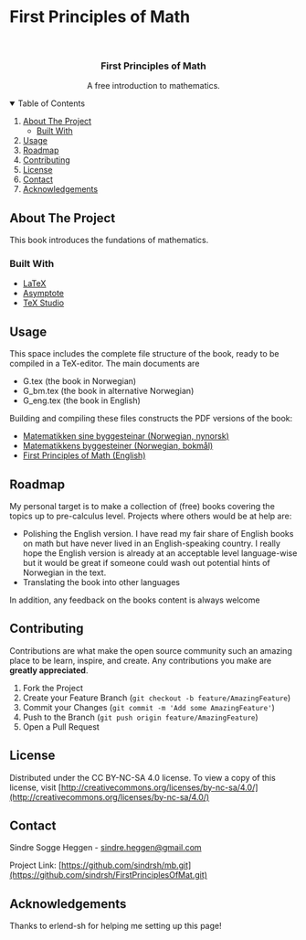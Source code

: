 # First Principles of Math

<!--
*** Thanks for checking out the Best-README-Template. If you have a suggestion
*** that would make this better, please fork the repo and create a pull request
*** or simply open an issue with the tag "enhancement".
*** Thanks again! Now go create something AMAZING! :D
-->

<!-- PROJECT SHIELDS -->
<!--
*** I'm using markdown "reference style" links for readability.
*** Reference links are enclosed in brackets [ ] instead of parentheses ( ).
*** See the bottom of this document for the declaration of the reference variables
*** for contributors-url, forks-url, etc. This is an optional, concise syntax you may use.
*** https://www.markdownguide.org/basic-syntax/#reference-style-links
-->

<!-- PROJECT LOGO -->
<br />
<p align="center">
  <h3 align="center">First Principles of Math</h3>
  <p align="center">
    A free introduction to mathematics.
    <br />
  </p>
</p>



<!-- TABLE OF CONTENTS -->
<details open="open">
  <summary>Table of Contents</summary>
  <ol>
    <li>
      <a href="#about-the-project">About The Project</a>
      <ul>
        <li><a href="#built-with">Built With</a></li>
      </ul>
    </li>
    <li><a href="#usage">Usage</a></li>
    <li><a href="#roadmap">Roadmap</a></li>
    <li><a href="#contributing">Contributing</a></li>
    <li><a href="#license">License</a></li>
    <li><a href="#contact">Contact</a></li>
    <li><a href="#acknowledgements">Acknowledgements</a></li>
  </ol>
</details>



<!-- ABOUT THE PROJECT -->
## About The Project

This book introduces the fundations of mathematics. 

### Built With

* [LaTeX](https://www.latex-project.org/)
* [Asymptote](https://asymptote.sourceforge.io/)
* [TeX Studio](https://www.texstudio.org/)


<!-- USAGE EXAMPLES -->
## Usage

This space includes the complete file structure of the book, ready to be compiled in a TeX-editor. The main documents are

- G.tex (the book in Norwegian)
- G_bm.tex (the book in alternative Norwegian)
- G_eng.tex (the book in English)

Building and compiling these files constructs the PDF versions of the book:
- [Matematikken sine byggesteinar (Norwegian, nynorsk)](https://github.com/sindrsh/FirstPrinciplesOfMath/blob/master/G.pdf)
- [Matematikkens byggesteiner (Norwegian, bokmål)](https://github.com/sindrsh/FirstPrinciplesOfMath/blob/master/G_bm.pdf)
- [First Principles of Math (English)](https://github.com/sindrsh/FirstPrinciplesOfMath/blob/master/G_eng.pdf)  

<!-- ROADMAP -->
## Roadmap
My personal target is to make a collection of (free) books covering the topics up to pre-calculus level. Projects where others would be at help are:
- Polishing the English version. I have read my fair share of English books on math but have never lived in an English-speaking country. I really hope the English version is already at an acceptable level language-wise but it would be great if someone could wash out potential hints of Norwegian in the text.
- Translating the book into other languages

In addition, any feedback on the books content is always welcome

<!-- CONTRIBUTING -->
## Contributing

Contributions are what make the open source community such an amazing place to be learn, inspire, and create. Any contributions you make are **greatly appreciated**.

1. Fork the Project
2. Create your Feature Branch (`git checkout -b feature/AmazingFeature`)
3. Commit your Changes (`git commit -m 'Add some AmazingFeature'`)
4. Push to the Branch (`git push origin feature/AmazingFeature`)
5. Open a Pull Request


<!-- LICENSE -->
## License

Distributed under the CC BY-NC-SA 4.0 license. To view a copy of this license, visit [http://creativecommons.org/licenses/by-nc-sa/4.0/](http://creativecommons.org/licenses/by-nc-sa/4.0/)




<!-- CONTACT -->
## Contact

Sindre Sogge Heggen - sindre.heggen@gmail.com

Project Link: [https://github.com/sindrsh/mb.git](https://github.com/sindrsh/FirstPrinciplesOfMat.git)



<!-- ACKNOWLEDGEMENTS -->
## Acknowledgements
Thanks to erlend-sh for helping me setting up this page!


